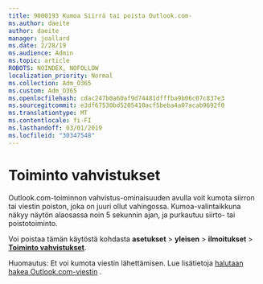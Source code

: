 ```yaml
---
title: 9000193 Kumoa Siirrä tai poista Outlook.com-
ms.author: daeite
author: daeite
manager: joallard
ms.date: 2/28/19
ms.audience: Admin
ms.topic: article
ROBOTS: NOINDEX, NOFOLLOW
localization_priority: Normal
ms.collection: Adm_O365
ms.custom: Adm_O365
ms.openlocfilehash: cdac247b0a60af9d74481dfffba9b06c07c837e3
ms.sourcegitcommit: e3df67530bd5205410acf5beba4a07acab9692f0
ms.translationtype: MT
ms.contentlocale: fi-FI
ms.lasthandoff: 03/01/2019
ms.locfileid: "30347548"
---
```

# <a name="action-confirmations"></a>Toiminto vahvistukset

Outlook.com-toiminnon vahvistus-ominaisuuden avulla voit kumota siirron tai viestin poiston, joka on juuri ollut vahingossa. Kumoa-valintaikkuna näkyy näytön alaosassa noin 5 sekunnin ajan, ja purkautuu siirto- tai poistotoiminto.

Voi poistaa tämän käytöstä kohdasta **asetukset** > **yleisen** > **ilmoitukset** > **[Toiminto vahvistukset](https://outlook.live.com/mail/options/general/notifications)**.

Huomautus: Et voi kumota viestin lähettämisen. Lue lisätietoja [halutaan hakea Outlook.com-viestin](https://support.office.com/article/c069ddde-5282-4085-8f4c-d7b133324f8a) .
